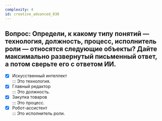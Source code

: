 ```yaml
---
complexity: 4
id: creative_advanced_030
---
```

## Вопрос: Определи, к какому типу понятий — технология, должность, процесс, исполнитель роли — относятся следующие объекты? Дайте максимально развернутый письменный ответ, а потом сверьте его с ответом ИИ.

- [x] Искусственный интеллект  
  ::: Это технология.  
- [x] Главный редактор  
  ::: Это должность.  
- [x] Закупка товаров  
  ::: Это процесс.  
- [x] Робот-ассистент  
  ::: Это исполнитель роли. 
